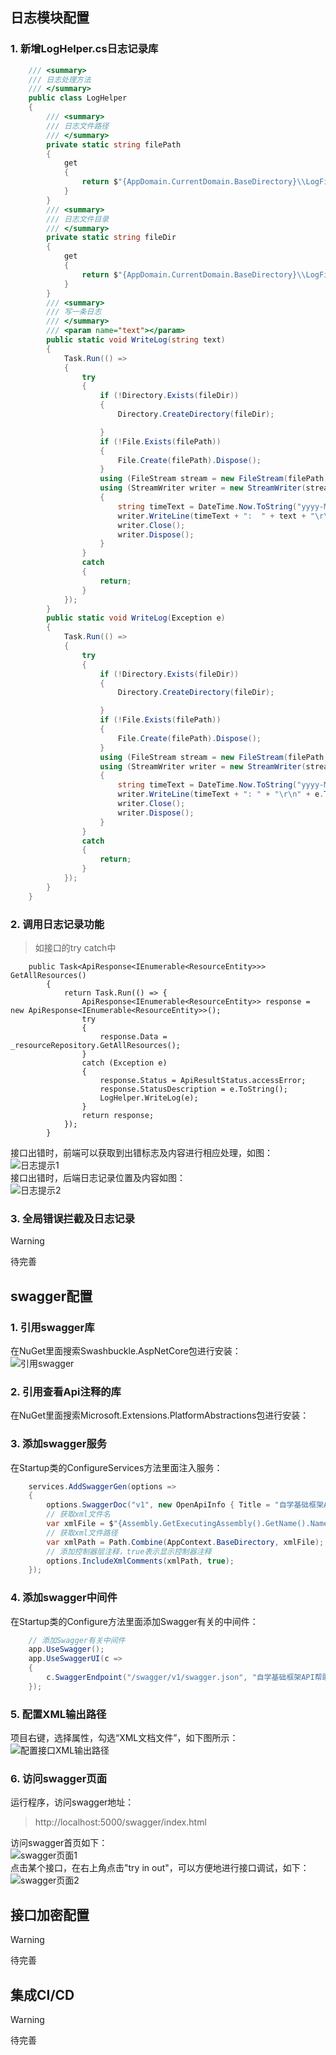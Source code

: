 
## 日志模块配置
### 1. 新增LogHelper.cs日志记录库
```csharp
    /// <summary>
    /// 日志处理方法
    /// </summary>
    public class LogHelper
    {
        /// <summary>
        /// 日志文件路径
        /// </summary>
        private static string filePath
        {
            get
            {
                return $"{AppDomain.CurrentDomain.BaseDirectory}\\LogFiles\\{DateTime.Now.ToString("yyyy-MM-dd")}.txt";
            }
        }
        /// <summary>
        /// 日志文件目录
        /// </summary>
        private static string fileDir
        {
            get
            {
                return $"{AppDomain.CurrentDomain.BaseDirectory}\\LogFiles";
            }
        }
        /// <summary>
        /// 写一条日志
        /// </summary>
        /// <param name="text"></param>
        public static void WriteLog(string text)
        {
            Task.Run(() =>
            {
                try
                {
                    if (!Directory.Exists(fileDir))
                    {
                        Directory.CreateDirectory(fileDir);

                    }
                    if (!File.Exists(filePath))
                    {
                        File.Create(filePath).Dispose();
                    }
                    using (FileStream stream = new FileStream(filePath, FileMode.Append))
                    using (StreamWriter writer = new StreamWriter(stream))
                    {
                        string timeText = DateTime.Now.ToString("yyyy-MM-dd HH:mm:ss");
                        writer.WriteLine(timeText + ":  " + text + "\r\n");
                        writer.Close();
                        writer.Dispose();
                    }
                }
                catch
                {
                    return;
                }
            });
        }
        public static void WriteLog(Exception e)
        {
            Task.Run(() =>
            {
                try
                {
                    if (!Directory.Exists(fileDir))
                    {
                        Directory.CreateDirectory(fileDir);

                    }
                    if (!File.Exists(filePath))
                    {
                        File.Create(filePath).Dispose();
                    }
                    using (FileStream stream = new FileStream(filePath, FileMode.Append))
                    using (StreamWriter writer = new StreamWriter(stream))
                    {
                        string timeText = DateTime.Now.ToString("yyyy-MM-dd HH:mm:ss");
                        writer.WriteLine(timeText + ": " + "\r\n" + e.ToString());
                        writer.Close();
                        writer.Dispose();
                    }
                }
                catch
                {
                    return;
                }
            });
        }
    }
```

### 2. 调用日志记录功能
>如接口的try catch中 

```csharp{13}
    public Task<ApiResponse<IEnumerable<ResourceEntity>>> GetAllResources()
        {
            return Task.Run(() => {
                ApiResponse<IEnumerable<ResourceEntity>> response = new ApiResponse<IEnumerable<ResourceEntity>>();
                try
                {
                    response.Data = _resourceRepository.GetAllResources();
                }
                catch (Exception e)
                {
                    response.Status = ApiResultStatus.accessError;
                    response.StatusDescription = e.ToString();
                    LogHelper.WriteLog(e);
                }
                return response;
            });
        }
```
接口出错时，前端可以获取到出错标志及内容进行相应处理，如图：<br/>
![日志提示1](../_media/webapi/日志提示1.png)<br/>
接口出错时，后端日志记录位置及内容如图：<br/>
![日志提示2](../_media/webapi/日志提示2.png)

### 3. 全局错误拦截及日志记录
> [!WARNING]
> 待完善


## swagger配置
### 1. 引用swagger库
在NuGet里面搜索Swashbuckle.AspNetCore包进行安装：<br/>
![引用swagger](../_media/webapi/引用swagger.png)
### 2. 引用查看Api注释的库
在NuGet里面搜索Microsoft.Extensions.PlatformAbstractions包进行安装：
### 3. 添加swagger服务
在Startup类的ConfigureServices方法里面注入服务：
```csharp
    services.AddSwaggerGen(options =>
    {
        options.SwaggerDoc("v1", new OpenApiInfo { Title = "自学基础框架API帮助页面", Version = "v1" });
        // 获取xml文件名
        var xmlFile = $"{Assembly.GetExecutingAssembly().GetName().Name}.xml";
        // 获取xml文件路径
        var xmlPath = Path.Combine(AppContext.BaseDirectory, xmlFile);
        // 添加控制器层注释，true表示显示控制器注释
        options.IncludeXmlComments(xmlPath, true);
    });
```
### 4. 添加swagger中间件
在Startup类的Configure方法里面添加Swagger有关的中间件：
```csharp
    // 添加Swagger有关中间件
    app.UseSwagger();
    app.UseSwaggerUI(c =>
    {
        c.SwaggerEndpoint("/swagger/v1/swagger.json", "自学基础框架API帮助页面v1");
    });
```
### 5. 配置XML输出路径
项目右键，选择属性，勾选“XML文档文件”，如下图所示：<br/>
![配置接口XML输出路径](../_media/webapi/配置接口XML输出路径.png)
### 6. 访问swagger页面
运行程序，访问swagger地址：
>http://localhost:5000/swagger/index.html <br/>

访问swagger首页如下：<br/>
![swagger页面1](../_media/webapi/swagger页面1.png)<br/>
点击某个接口，在右上角点击"try in out"，可以方便地进行接口调试，如下：<br/>
![swagger页面2](../_media/webapi/swagger页面2.png)

## 接口加密配置
> [!WARNING]
> 待完善

## 集成CI/CD
> [!WARNING]
> 待完善
